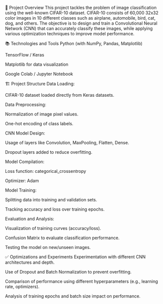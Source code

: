 🎯 Project Overview
This project tackles the problem of image classification using the well-known CIFAR-10 dataset. CIFAR-10 consists of 60,000 32x32 color images in 10 different classes such as airplane, automobile, bird, cat, dog, and others.
The objective is to design and train a Convolutional Neural Network (CNN) that can accurately classify these images, while applying various optimization techniques to improve model performance.

📚 Technologies and Tools
Python (with NumPy, Pandas, Matplotlib)

TensorFlow / Keras

Matplotlib for data visualization

Google Colab / Jupyter Notebook

🏗 Project Structure
Data Loading:

CIFAR-10 dataset loaded directly from Keras datasets.

Data Preprocessing:

Normalization of image pixel values.

One-hot encoding of class labels.

CNN Model Design:

Usage of layers like Convolution, MaxPooling, Flatten, Dense.

Dropout layers added to reduce overfitting.

Model Compilation:

Loss function: categorical_crossentropy

Optimizer: Adam

Model Training:

Splitting data into training and validation sets.

Tracking accuracy and loss over training epochs.

Evaluation and Analysis:

Visualization of training curves (accuracy/loss).

Confusion Matrix to evaluate classification performance.

Testing the model on new/unseen images.

✅ Optimizations and Experiments
Experimentation with different CNN architectures and depth.

Use of Dropout and Batch Normalization to prevent overfitting.

Comparison of performance using different hyperparameters (e.g., learning rate, optimizers).

Analysis of training epochs and batch size impact on performance.
